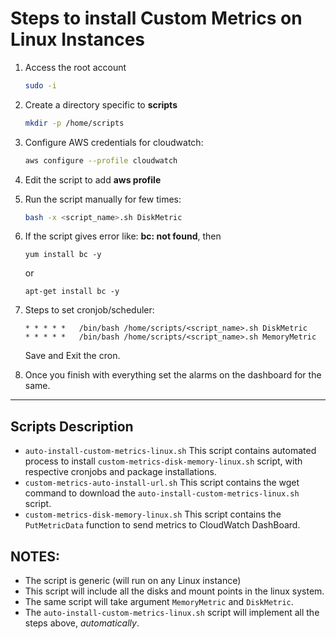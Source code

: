 # Steps to install Custom Metrics on Linux Instances

1. Access the root account

    ```sh
    sudo -i
    ```

2. Create a directory specific to **scripts**

    ```sh
    mkdir -p /home/scripts
    ```

3. Configure AWS credentials for cloudwatch:

    ```sh
    aws configure --profile cloudwatch
    ```

4. Edit the script to add **aws profile**

5. Run the script manually for few times:

    ```sh
    bash -x <script_name>.sh DiskMetric
    ```

6. If the script gives error like: **bc: not found**, then

    ```
    yum install bc -y
    ```

    or

    ```
    apt-get install bc -y
    ```

7. Steps to set cronjob/scheduler:

    ```
    * * * * * 	/bin/bash /home/scripts/<script_name>.sh DiskMetric
    * * * * * 	/bin/bash /home/scripts/<script_name>.sh MemoryMetric
    ```

    Save and Exit the cron.

8. Once you finish with everything set the alarms on the dashboard for the same.
---

## Scripts Description
* `auto-install-custom-metrics-linux.sh`
This script contains automated process to install `custom-metrics-disk-memory-linux.sh` script, with respective cronjobs and package installations.
* `custom-metrics-auto-install-url.sh`
This script contains the wget command to download the `auto-install-custom-metrics-linux.sh` script.
* `custom-metrics-disk-memory-linux.sh`
This script contains the `PutMetricData` function to send metrics to CloudWatch DashBoard.

## NOTES:

* The script is generic (will run on any Linux instance)
* This script will include all the disks and mount points in the linux system.
* The same script will take argument `MemoryMetric` and `DiskMetric`.
* The `auto-install-custom-metrics-linux.sh` script will implement all the steps above, *automatically*.

